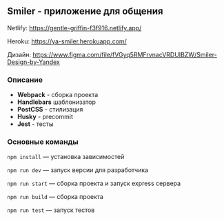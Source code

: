 ## Smiler - приложение для общения

Netlify: https://gentle-griffin-f3f916.netlify.app/

Heroku: https://ya-smiler.herokuapp.com/

Дизайн: https://www.figma.com/file/fVGyq5RMFrvnacVRDUIBZW/Smiler-Design-by-Yandex

### Описание
- **Webpack** - сборка проекта
- **Handlebars** шаблонизатор
- **PostCSS** - стилизация
- **Husky** - precommit
- **Jest** - тесты

### Основные команды

`npm install` — установка зависимостей

`npm run dev` — запуск версии для разработчика

`npm run start` — сборка проекта и запуск express сервера

`npm run build` — сборка проекта

`npm run test` — запуск тестов

